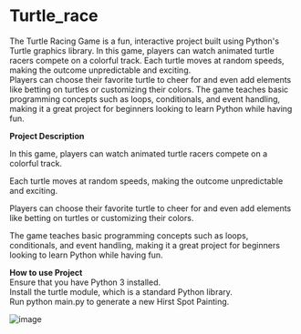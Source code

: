 # Turtle_race

The Turtle Racing Game is a fun, interactive project built using Python's Turtle graphics library. In this game, players can watch animated turtle racers compete on a colorful track. Each turtle moves at random speeds, making the outcome unpredictable and exciting.<br/>
Players can choose their favorite turtle to cheer for and even add elements like betting on turtles or customizing their colors. The game teaches basic programming concepts such as loops, conditionals, and event handling, making it a great project for beginners looking to learn Python while having fun.<br/>

**Project Description**<br/>

In this game, players can watch animated turtle racers compete on a colorful track.

Each turtle moves at random speeds, making the outcome unpredictable and exciting.

Players can choose their favorite turtle to cheer for and even add elements like betting on turtles or customizing their colors.

The game teaches basic programming concepts such as loops, conditionals, and event handling, making it a great project for beginners looking to learn Python while having fun.

**How to use Project**<br/>
Ensure that you have Python 3 installed.<br/>
Install the turtle module, which is a standard Python library.<br/>
Run python main.py to generate a new Hirst Spot Painting.<br/>


![image](https://github.com/user-attachments/assets/26b3db42-0b55-4527-9a2a-7593ccc2b845)
